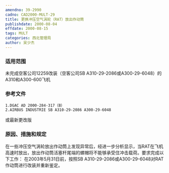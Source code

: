 ```yaml
---
amendno: 39-2990
cadno: CAD2000-MULT-29
title: 更换冲压空气涡轮（RAT）放出作动筒
publishdate: 2000-08-04
effdate: 2000-08-15
tags: MULT
categories: 西北管理局
author: 吴少杰
---
```


### 适用范围 
未完成空客公司12259改装（空客公司SB A310-29-2086或A300-29-6048）的A310和A300-600飞机

### 参考文件
    1.DGAC AD 2000-284-317（B）
    2.AIRBUS INDUSTRIE SB A310-29-2086 A300-29-6048 
或最新更改版

### 原因、措施和规定 
在一些冲压空气涡轮放出作动筒上发现异常后，经进一步分析显示，当RAT在飞机高速时放出，放出作动筒活塞杆尾端的螺帽将不能够承受住冲击载荷。要求完成以下工作： 
    在2003年5月31日前，按照SB A310-29-2086或A300-29-6048对RAT作动筒进行改装并重新鉴定。
